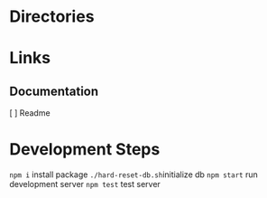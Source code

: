 # Directories

# Links

## Documentation

[ ] Readme

# Development Steps
`npm i` install package
`./hard-reset-db.sh`initialize db
`npm start` run development server
`npm test` test server
